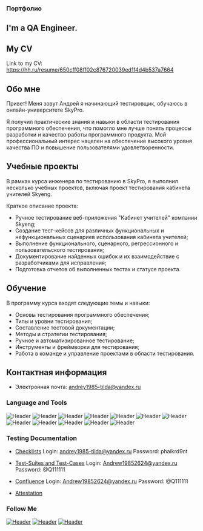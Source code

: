 ### Портфолио
## I'm a QA Engineer. 
## My CV
Link to my CV: https://hh.ru/resume/650cff08ff02c876720039ed1f4d4b537a7664
## Обо мне

Привет! Меня зовут Андрей я начинающий тестировщик, обучаюсь в онлайн-университете SkyPro. 

Я получил практические знания и навыки в области тестирования программного обеспечения, что помогло мне лучше понять процессы разработки и качество работы программного продукта. Мой профессиональный интерес нацелен на обеспечение высокого уровня качества ПО и повышение пользователями удовлетворенности.

## Учебные проекты

В рамках курса инженера по тестированию в SkyPro, я выполнил несколько учебных проектов, включая проект тестирования кабинета учителей Skyeng. 

Краткое описание проекта:
- Ручное тестирование веб-приложения "Кабинет учителей" компании Skyeng;
- Создание тест-кейсов для различных функциональных и нефункциональных сценариев использования кабинета учителей;
- Выполнение функционального, сценарного, регрессионного и пользовательского тестирования;
- Документирование найденных ошибок и их взаимодействие с разработчиками для исправления;
- Подготовка отчетов об выполненных тестах и статусе проекта.

## Обучение

 В программу курса входят следующие темы и навыки:

- Основы тестирования программного обеспечения;
- Типы и уровни тестирования;
- Составление тестовой документации;
- Методы и стратегии тестирования;
- Ручное и автоматизированное тестирование;
- Инструменты и фреймворки для тестирования;
- Работа в команде и управление проектами в области тестирования.

## Контактная информация

- Электронная почта: andrey1985-tilda@yandex.ru





### Language and Tools
![Header](https://img.shields.io/badge/Jira-090909?style=for-the-badge&logo=jira&logoColor=136be1)
![Header](https://img.shields.io/badge/Postman-090909?style=for-the-badge&logo=postman&logoColor=f76935)
![Header](https://img.shields.io/badge/Swagger-090909?style=for-the-badge&logo=swagger&logoColor=7ede2b)
![Header](https://img.shields.io/badge/Tilda-090909?style=for-the-badge&logo=tilda&logoColor=7d5fa6)
![Header](https://img.shields.io/badge/Mockun-090909?style=for-the-badge&logo=mockun&logoColor=f7f7f7)
![Header](https://img.shields.io/badge/PostgreSQL-090909?style=for-the-badge&logo=postgresql&logoColor=00618a)
![Header](https://img.shields.io/badge/Confluence-090909?style=for-the-badge&logo=mongodb&logoColor=4aa73c)
![Header](https://img.shields.io/badge/DevTools-090909?style=for-the-badge&logo=googlechrome&logoColor=2674f2)
![Header](https://img.shields.io/badge/AndroidStudio-090909?style=for-the-badge&logo=androidstudio&logoColor=3ad07d)
![Header](https://img.shields.io/badge/TestRail-090909?style=for-the-badge&logo=&logoColor=71b556)
![Header](https://img.shields.io/badge/Fiddler-090909?style=for-the-badge&logo=fiddler&logoColor=8cc4d7)
![Header](https://img.shields.io/badge/CharlesProxy-090909?style=for-the-badge&logo=charlesproxy&logoColor=8cc4d7)

### Testing Documentation

- [Checklists](https://chlist.sitechco.ru/project) Login: andrey1985-tilda@yandex.ru Password: phaikrd9nt
- [Test-Suites and Test-Cases](https://app.qase.io/projects) Login: Andrew19852624@yandex.ru Password: @Q111111
- [Confluence](https://qa-bug-report2624.atlassian.net/l/cp/jqSnzY3f) Login: Andrew19852624@yandex.ru Password: @Q111111

- [Attestation](https://docs.google.com/document/d/1Wg_zhtq1xUICePdZIovWTSJAKIF8OHSfgLQxXtS9904/edit?usp=sharing)


### Follow Me
[![Header](https://img.shields.io/badge/TenChat-090909?style=for-the-badge&logo=tenchat&logoColor=9939a3)](https://tenchat.ru/2269356?utm_source=9c64be0d-fdbd-4a9d-a18a-6c37fbbbc31f)
[![Header](https://img.shields.io/badge/Telegram-090909?style=for-the-badge&logo=telegram&logoColor=31a5db)](https://t.me/Andrew_20232023)
[![Header](https://img.shields.io/badge/Tilda-090909?style=for-the-badge&logo=tilda&logoColor=31a5db)](https://contextprosale.tilda.ws/myportfolio#2)
